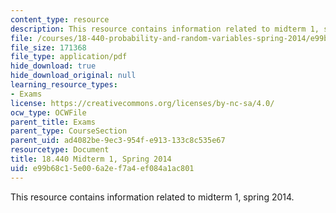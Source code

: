 ```yaml
---
content_type: resource
description: This resource contains information related to midterm 1, spring 2014.
file: /courses/18-440-probability-and-random-variables-spring-2014/e99b68c15e006a2ef7a4ef084a1ac801_MIT18_440S14_mid1_2014.pdf
file_size: 171368
file_type: application/pdf
hide_download: true
hide_download_original: null
learning_resource_types:
- Exams
license: https://creativecommons.org/licenses/by-nc-sa/4.0/
ocw_type: OCWFile
parent_title: Exams
parent_type: CourseSection
parent_uid: ad4082be-9ec3-954f-e913-133c8c535e67
resourcetype: Document
title: 18.440 Midterm 1, Spring 2014
uid: e99b68c1-5e00-6a2e-f7a4-ef084a1ac801
---
```

This resource contains information related to midterm 1, spring 2014.